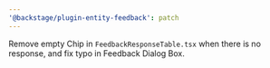 ```yaml
---
'@backstage/plugin-entity-feedback': patch
---
```


Remove empty Chip in `FeedbackResponseTable.tsx` when there is no response, and fix typo in Feedback Dialog Box.
